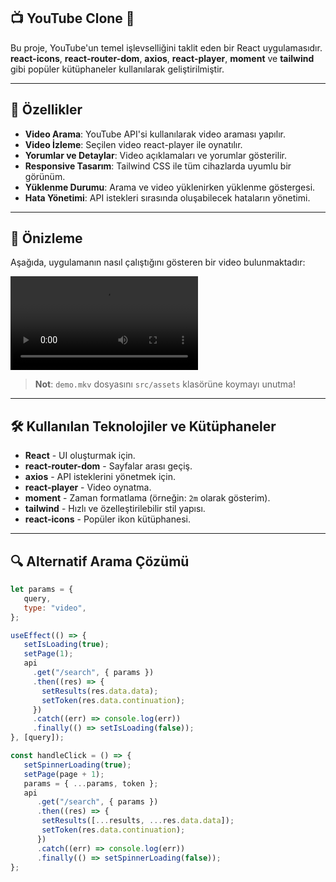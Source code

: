 ## 📺 YouTube Clone 🚀

Bu proje, YouTube'un temel işlevselliğini taklit eden bir React uygulamasıdır. **react-icons**, **react-router-dom**, **axios**, **react-player**, **moment** ve **tailwind** gibi popüler kütüphaneler kullanılarak geliştirilmiştir.

---

## 🚀 Özellikler

- **Video Arama**: YouTube API'si kullanılarak video araması yapılır.
- **Video İzleme**: Seçilen video react-player ile oynatılır.
- **Yorumlar ve Detaylar**: Video açıklamaları ve yorumlar gösterilir.
- **Responsive Tasarım**: Tailwind CSS ile tüm cihazlarda uyumlu bir görünüm.
- **Yüklenme Durumu**: Arama ve video yüklenirken yüklenme göstergesi.
- **Hata Yönetimi**: API istekleri sırasında oluşabilecek hataların yönetimi.

---

## 📸 Önizleme

Aşağıda, uygulamanın nasıl çalıştığını gösteren bir video bulunmaktadır:

![YouTube Clone](./src/assets/demo.mkv)

> **Not**: `demo.mkv` dosyasını `src/assets` klasörüne koymayı unutma!

---

## 🛠️ Kullanılan Teknolojiler ve Kütüphaneler

- **React** - UI oluşturmak için.
- **react-router-dom** - Sayfalar arası geçiş.
- **axios** - API isteklerini yönetmek için.
- **react-player** - Video oynatma.
- **moment** - Zaman formatlama (örneğin: `2m` olarak gösterim).
- **tailwind** - Hızlı ve özelleştirilebilir stil yapısı.
- **react-icons** - Popüler ikon kütüphanesi.

---

## 🔍 Alternatif Arama Çözümü

```js
let params = {
   query,
   type: "video",
};

useEffect(() => {
   setIsLoading(true);
   setPage(1);
   api
     .get("/search", { params })
     .then((res) => {
       setResults(res.data.data);
       setToken(res.data.continuation);
     })
     .catch((err) => console.log(err))
     .finally(() => setIsLoading(false));
}, [query]);

const handleClick = () => {
   setSpinnerLoading(true);
   setPage(page + 1);
   params = { ...params, token };
   api
      .get("/search", { params })
      .then((res) => {
       setResults([...results, ...res.data.data]);
       setToken(res.data.continuation);
      })
      .catch((err) => console.log(err))
      .finally(() => setSpinnerLoading(false));
};
```
